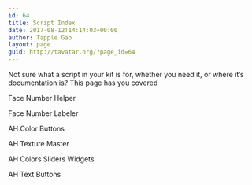 ```yaml
---
id: 64
title: Script Index
date: 2017-08-12T14:14:03+00:00
author: Tapple Gao
layout: page
guid: http://tavatar.org/?page_id=64
---
```

Not sure what a script in your kit is for, whether you need it, or where it&#8217;s documentation is? This page has you covered

Face Number Helper

Face Number Labeler

AH Color Buttons

AH Texture Master

AH Colors Sliders Widgets

AH Text Buttons

&nbsp;